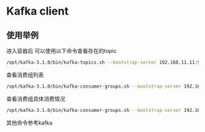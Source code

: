 # Kafka client

## 使用举例

进入容器后 可以使用以下命令查看存在的topic

```bash
/opt/kafka-3.1.0/bin/kafka-topics.sh --bootstrap-server 192.168.11.11:9092 --list
```

查看消费组列表
```bash
/opt/kafka-3.1.0/bin/kafka-consumer-groups.sh --bootstrap-server 192.168.11.11:909 --list
```

查看消费组具体消费情况
```bash
/opt/kafka-3.1.0/bin/kafka-consumer-groups.sh --bootstrap-server 192.168.11.11:909 --describe --group xxx
```


其他命令参考kafka

